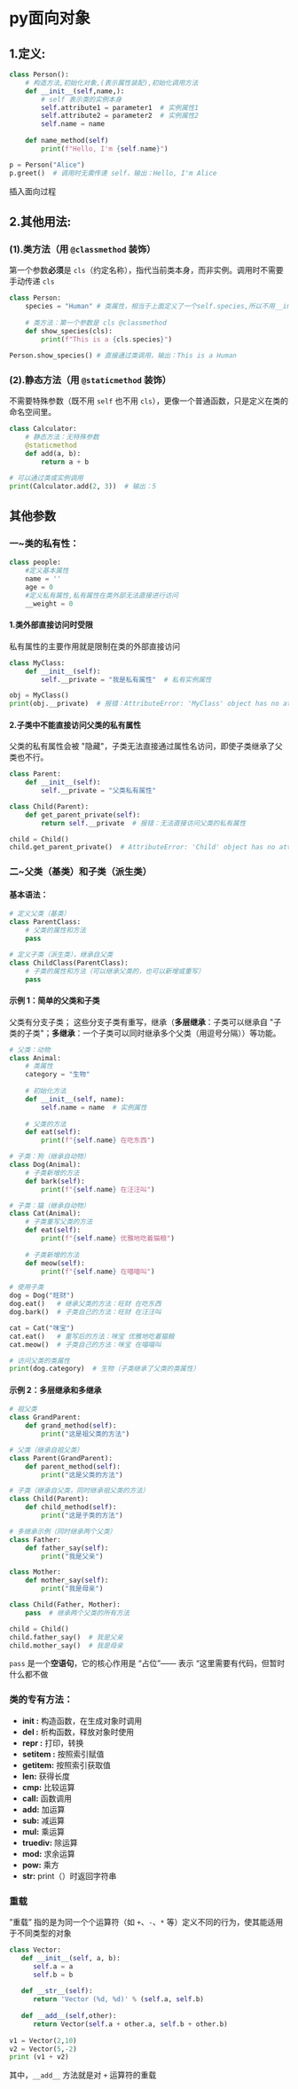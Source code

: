 # py面向对象


## 1.定义:
```python
class Person():
	# 构造方法,初始化对象,(表示属性装配),初始化调用方法
	def __init__(self,name,): 
        # self 表示类的实例本身
        self.attribute1 = parameter1  # 实例属性1
        self.attribute2 = parameter2  # 实例属性2
        self.name = name
        
    def name_method(self)
        print(f"Hello, I'm {self.name}")

p = Person("Alice")
p.greet()  # 调用时无需传递 self，输出：Hello, I'm Alice
```
插入面向过程



## 2.其他用法:
### (1).类方法（用 `@classmethod` 装饰）
第一个参数**必须**是 `cls`（约定名称），指代当前类本身，而非实例。调用时不需要手动传递 `cls`
```python
class Person: 
	species = "Human" # 类属性，相当于上面定义了一个self.species,所以不用__init__
	
	# 类方法：第一个参数是 cls @classmethod 
	def show_species(cls): 
		print(f"This is a {cls.species}") 
		
Person.show_species() # 直接通过类调用，输出：This is a Human
```
### (2).静态方法（用 `@staticmethod` 装饰） 
不需要特殊参数（既不用 `self` 也不用 `cls`），更像一个普通函数，只是定义在类的命名空间里。

```python
class Calculator:
    # 静态方法：无特殊参数
    @staticmethod
    def add(a, b):
        return a + b

# 可以通过类或实例调用
print(Calculator.add(2, 3))  # 输出：5
```


## 其他参数
### 一~类的私有性：
```python
class people: 
	#定义基本属性 
	name = ''
	age = 0
	#定义私有属性,私有属性在类外部无法直接进行访问
	__weight = 0
```
#### 1.类外部直接访问时受限
私有属性的主要作用就是限制在类的外部直接访问
```python
class MyClass:
    def __init__(self):
        self.__private = "我是私有属性"  # 私有实例属性

obj = MyClass()
print(obj.__private)  # 报错：AttributeError: 'MyClass' object has no attribute '__private'
```
#### 2.子类中不能直接访问父类的私有属性
父类的私有属性会被 "隐藏"，子类无法直接通过属性名访问，即使子类继承了父类也不行。
```python
class Parent:
    def __init__(self):
        self.__private = "父类私有属性"

class Child(Parent):
    def get_parent_private(self):
        return self.__private  # 报错：无法直接访问父类的私有属性

child = Child()
child.get_parent_private()  # AttributeError: 'Child' object has no attribute '__private'
```


### 二~父类（基类）和子类（派生类）
#### 基本语法：
```python
# 定义父类（基类）
class ParentClass:
    # 父类的属性和方法
    pass

# 定义子类（派生类），继承自父类
class ChildClass(ParentClass):
    # 子类的属性和方法（可以继承父类的，也可以新增或重写）
    pass
```
#### 示例 1：简单的父类和子类
父类有分支子类；
这些分支子类有重写，继承（**多层继承**：子类可以继承自 "子类的子类"；**多继承**：一个子类可以同时继承多个父类（用逗号分隔））等功能。
```python
# 父类：动物
class Animal:
    # 类属性
    category = "生物"
    
    # 初始化方法
    def __init__(self, name):
        self.name = name  # 实例属性
    
    # 父类的方法
    def eat(self):
        print(f"{self.name} 在吃东西")

# 子类：狗（继承自动物）
class Dog(Animal):
    # 子类新增的方法
    def bark(self):
        print(f"{self.name} 在汪汪叫")

# 子类：猫（继承自动物）
class Cat(Animal):
    # 子类重写父类的方法
    def eat(self):
        print(f"{self.name} 优雅地吃着猫粮")
    
    # 子类新增的方法
    def meow(self):
        print(f"{self.name} 在喵喵叫")

# 使用子类
dog = Dog("旺财")
dog.eat()   # 继承父类的方法：旺财 在吃东西
dog.bark()  # 子类自己的方法：旺财 在汪汪叫

cat = Cat("咪宝")
cat.eat()   # 重写后的方法：咪宝 优雅地吃着猫粮
cat.meow()  # 子类自己的方法：咪宝 在喵喵叫

# 访问父类的类属性
print(dog.category)  # 生物（子类继承了父类的类属性）
```
#### 示例 2：多层继承和多继承
```python
# 祖父类
class GrandParent:
    def grand_method(self):
        print("这是祖父类的方法")

# 父类（继承自祖父类）
class Parent(GrandParent):
    def parent_method(self):
        print("这是父类的方法")

# 子类（继承自父类，同时继承祖父类的方法）
class Child(Parent):
    def child_method(self):
        print("这是子类的方法")

# 多继承示例（同时继承两个父类）
class Father:
    def father_say(self):
        print("我是父亲")

class Mother:
    def mother_say(self):
        print("我是母亲")

class Child(Father, Mother):
    pass  # 继承两个父类的所有方法

child = Child()
child.father_say()  # 我是父亲
child.mother_say()  # 我是母亲
```
`pass` 是一个**空语句**，它的核心作用是 “占位”—— 表示 “这里需要有代码，但暂时什么都不做

### 类的专有方法：

- **__init__ :** 构造函数，在生成对象时调用
- **__del__ :** 析构函数，释放对象时使用
- **__repr__ :** 打印，转换
- **__setitem__ :** 按照索引赋值
- **__getitem__:** 按照索引获取值
- **__len__:** 获得长度
- **__cmp__:** 比较运算
- **__call__:** 函数调用
- **__add__:** 加运算
- **__sub__:** 减运算
- **__mul__:** 乘运算
- **__truediv__:** 除运算
- **__mod__:** 求余运算
- **__pow__:** 乘方
- **__str__:** print（）时返回字符串

### 重载
”重载” 指的是为同一个个运算符（如 `+`、`-`、`*` 等）定义不同的行为，使其能适用于不同类型的对象
```python
class Vector:
   def __init__(self, a, b):
      self.a = a
      self.b = b
 
   def __str__(self):
      return 'Vector (%d, %d)' % (self.a, self.b)
   
   def __add__(self,other):
      return Vector(self.a + other.a, self.b + other.b)
 
v1 = Vector(2,10)
v2 = Vector(5,-2)
print (v1 + v2)
```
其中，`__add__` 方法就是对 `+` 运算符的重载

